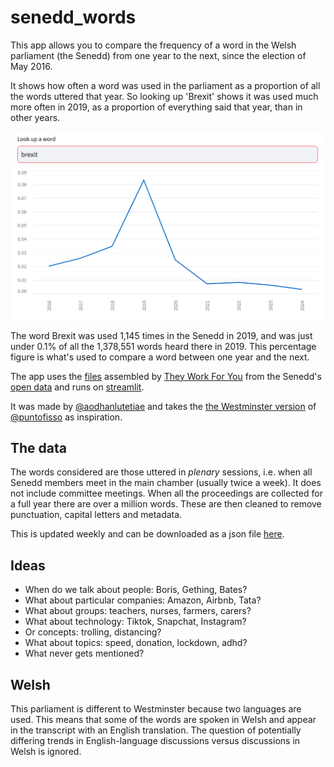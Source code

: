 # senedd_words

This app allows you to compare the frequency of a word in the Welsh parliament (the Senedd) from one year to the next, since the election of May 2016. 

It shows how often a word was used in the parliament as a proportion of all the words uttered that year. So looking up 'Brexit' shows it was used much more often in 2019, as a proportion of everything said that year, than in other years.

![picture](brexit_search.png)

The word Brexit was used 1,145 times in the Senedd in 2019, and was just under 0.1% of all the 1,378,551 words heard there in 2019. This percentage figure is what's used to compare a word between one year and the next.

The app uses the [files](https://www.theyworkforyou.com/pwdata/scrapedxml/senedd/en/) assembled by [They Work For You](https://www.theyworkforyou.com/) from the Senedd's [open data](https://senedd.wales/help/open-data/) and runs on [streamlit](https://streamlit.io/).

It was made by [@aodhanlutetiae](https://x.com/aodhanlutetiae) and takes the [the Westminster version](https://parli-n-grams.puntofisso.net/) of [@puntofisso](https://puntofisso.net/) as inspiration.

## The data

The words considered are those uttered in *plenary* sessions, i.e. when all Senedd members meet in the main chamber (usually twice a week). It does not include committee meetings. When all the proceedings are collected for a full year there are over a million words. These are then cleaned to remove punctuation, capital letters and metadata.

This is updated weekly and can be downloaded as a json file [here](https://seneddbucket.s3.amazonaws.com/year_WL.json).

## Ideas

- When do we talk about people: Boris, Gething, Bates?
- What about particular companies: Amazon, Airbnb, Tata?
- What about groups: teachers, nurses, farmers, carers?
- What about technology: Tiktok, Snapchat, Instagram? 
- Or concepts: trolling, distancing?
- What about topics: speed, donation, lockdown, adhd?
- What never gets mentioned?

## Welsh

This parliament is different to Westminster because two languages are used. This means that some of the words are spoken in Welsh and appear in the transcript with an English translation. The question of potentially differing trends in English-language discussions versus discussions in Welsh is ignored.
